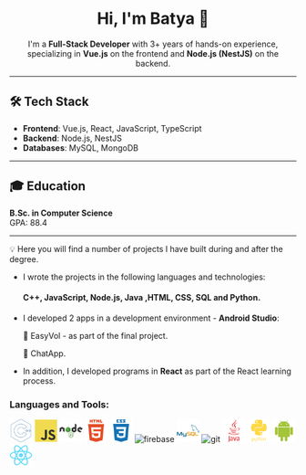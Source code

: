 <div align="center">
  <h1> <b> Hi, I'm Batya 🤗 </b> </h1>                   
  <p> I'm a <strong>Full-Stack Developer</strong> with 3+ years of hands-on experience, specializing in <strong>Vue.js</strong> on the frontend and <strong>Node.js (NestJS)</strong> on the backend. </p>
</div>

<hr />

<h2>🛠️ Tech Stack</h2>
<ul>
  <li><strong>Frontend</strong>: Vue.js, React, JavaScript, TypeScript</li>
  <li><strong>Backend</strong>: Node.js, NestJS</li>
  <li><strong>Databases</strong>: MySQL, MongoDB</li>
</ul>

<hr />
<h2>🎓 Education</h2>
<p>
<strong>B.Sc. in Computer Science</strong><br />
GPA: 88.4
</p>

<hr />
 💡 Here you will find a number of projects I have built during and after the degree.

- I wrote the projects in the following languages and technologies:
  #### C++, JavaScript, Node.js, Java ,HTML, CSS, SQL and Python.

- I developed 2 apps in a development environment - **Android Studio**:
  <p> 📱 EasyVol - as part of the final project. </p>
  <p> 📱 ChatApp. </p>
  
- In addition, I developed programs in **React** as part of the React learning process.


<h3 align="left">Languages and Tools:</h3>
<p align="left"> 

 <img src="https://github.com/devicons/devicon/blob/master/icons/cplusplus/cplusplus-line.svg" alt="cpp" width="40" height="40"/>  
 <img src="https://github.com/devicons/devicon/blob/master/icons/javascript/javascript-original.svg" alt="javascript" width="40" height="40"/> 
 <img src="https://github.com/devicons/devicon/blob/master/icons/nodejs/nodejs-original-wordmark.svg" alt="node.js" width="40" height="40"/> 
 <img src="https://github.com/devicons/devicon/blob/master/icons/html5/html5-plain-wordmark.svg" alt="html5" width="40" height="40"/>
 <img src="https://github.com/devicons/devicon/blob/master/icons/css3/css3-plain-wordmark.svg" alt="css3" width="40"   height="40"/>
 <img src="https://www.vectorlogo.zone/logos/firebase/firebase-icon.svg" alt="firebase" width="40" height="40"/>
 <img src="https://github.com/devicons/devicon/blob/master/icons/mysql/mysql-original-wordmark.svg" alt="mysql" width="40" height="40"/>
 <img src="https://www.vectorlogo.zone/logos/git-scm/git-scm-icon.svg" alt="git" width="40" height="40"/>
 <img src="https://github.com/devicons/devicon/blob/master/icons/java/java-plain-wordmark.svg" alt="java" width="40" height="40"/>
 <img src="https://github.com/devicons/devicon/blob/master/icons/python/python-plain-wordmark.svg" alt="python" width="40" height="40"/>
 <img src="https://github.com/devicons/devicon/blob/master/icons/android/android-original.svg" alt="android studio" width="40" height="40"/>
 <img src="https://github.com/devicons/devicon/blob/master/icons/react/react-original.svg" alt="react" width="40" height="40"/>
 
  </p>
